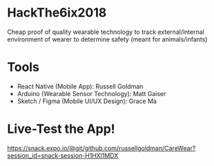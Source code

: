 # HackThe6ix2018
Cheap proof of quality wearable technology to track external/internal environment of wearer to determine safety (meant for animals/infants)

# Tools
- React Native (Mobile App): Russell Goldman
- Arduino (Wearable Sensor Technology): Matt Gaiser
- Sketch / Figma (Mobile UI/UX Design): Grace Ma

# Live-Test the App!
https://snack.expo.io/@git/github.com/russellgoldman/CareWear?session_id=snack-session-H1HXl1MDX
